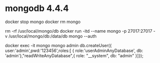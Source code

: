 
# mongodb 4.4.4

docker stop mongo
docker rm mongo

rm -rf /usr/local/mongo/db
docker run -itd --name mongo -p 27017:27017 -v /usr/local/mongo/db:/data/db  mongo --auth

docker exec -it mongo mongo admin
db.createUser({ user:'admin',pwd:'123456',roles:[ { role:'userAdminAnyDatabase', db: 'admin'},"readWriteAnyDatabase",{ role: "__system", db: "admin" }]});

